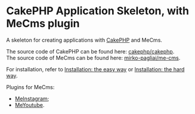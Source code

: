 # CakePHP Application Skeleton, with MeCms plugin

A skeleton for creating applications with [CakePHP](http://cakephp.org) and MeCms.

The source code of CakePHP can be found here: [cakephp/cakephp](https://github.com/cakephp/cakephp).  
The source code of MeCms can be found here: [mirko-pagliai/me-cms](https://github.com/mirko-pagliai/me-cms).

For installation, refer to [Installation: the easy way](https://github.com/mirko-pagliai/me-cms/wiki/Installation:-the-easy-way)
or [Installation: the hard way](https://github.com/mirko-pagliai/me-cms/wiki/Installation:-the-hard-way).

Plugins for MeCms:
- [MeInstagram](https://github.com/mirko-pagliai/me-instagram);
- [MeYoutube](https://github.com/mirko-pagliai/me-youtube).